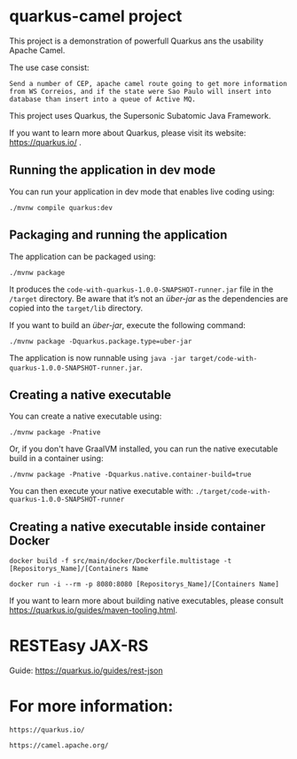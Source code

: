 # quarkus-camel project

This project is a demonstration of powerfull Quarkus ans the usability Apache Camel.

The use case consist:

```Send a number of CEP, apache camel route going to get more information from WS Correios, and if the state were Sao Paulo will insert into database than insert into a queue of Active MQ.```

This project uses Quarkus, the Supersonic Subatomic Java Framework.

If you want to learn more about Quarkus, please visit its website: https://quarkus.io/ .

## Running the application in dev mode

You can run your application in dev mode that enables live coding using:
```shell script
./mvnw compile quarkus:dev
```

## Packaging and running the application

The application can be packaged using:
```shell script
./mvnw package
```
It produces the `code-with-quarkus-1.0.0-SNAPSHOT-runner.jar` file in the `/target` directory.
Be aware that it’s not an _über-jar_ as the dependencies are copied into the `target/lib` directory.

If you want to build an _über-jar_, execute the following command:
```shell script
./mvnw package -Dquarkus.package.type=uber-jar
```

The application is now runnable using `java -jar target/code-with-quarkus-1.0.0-SNAPSHOT-runner.jar`.

## Creating a native executable

You can create a native executable using: 
```shell script
./mvnw package -Pnative
```

Or, if you don't have GraalVM installed, you can run the native executable build in a container using: 
```shell script
./mvnw package -Pnative -Dquarkus.native.container-build=true
```

You can then execute your native executable with: `./target/code-with-quarkus-1.0.0-SNAPSHOT-runner`

## Creating a native executable inside container Docker
```shell script
docker build -f src/main/docker/Dockerfile.multistage -t [Repositorys_Name]/[Containers Name
```
```shell script
docker run -i --rm -p 8080:8080 [Repositorys_Name]/[Containers Name]
```
If you want to learn more about building native executables, please consult https://quarkus.io/guides/maven-tooling.html.

# RESTEasy JAX-RS

Guide: https://quarkus.io/guides/rest-json


# For more information:
```shell script
https://quarkus.io/
```
```shell script
https://camel.apache.org/
```

